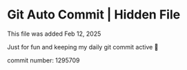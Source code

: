 # Git Auto Commit | Hidden File

This file was added Feb 12, 2025

Just for fun and keeping my daily git commit active 🤪

commit number: 1295709
